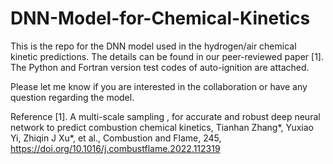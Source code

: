 # DNN-Model-for-Chemical-Kinetics

This is the repo for the DNN model used in the hydrogen/air chemical kinetic predictions. The details can be found in our peer-reviewed paper [1]. The Python and Fortran version test codes of auto-ignition are attached.

Please let me know if you are interested in the collaboration or have any question regarding the model.

Reference
[1]. A multi-scale sampling , for accurate and robust deep neural network to predict combustion chemical kinetics, Tianhan Zhang*, Yuxiao Yi, Zhiqin J Xu*, et al., Combustion and Flame, 245, https://doi.org/10.1016/j.combustflame.2022.112319
